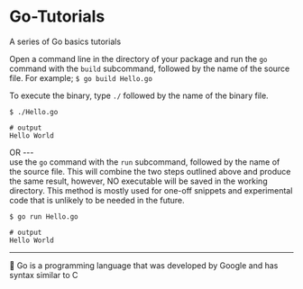 # Go-Tutorials
A series of Go basics tutorials

Open a command line in the directory of your package and run the ```go``` command with the ```build``` subcommand, followed by the name of the source file.
For example;
```$ go build Hello.go```

To execute the binary, type ```./``` followed by the name of the binary file. 
```
$ ./Hello.go

# output
Hello World
 ```
OR ---   
use the ```go``` command with the ```run``` subcommand, followed by the name of the source file. This will combine the two steps outlined above and produce the same result, however, NO executable will be saved in the working directory. This method is mostly used for one-off snippets and experimental code that is unlikely to be needed in the future.
```
$ go run Hello.go

# output
Hello World
```
---------------------------------------------------------------------------------
:file_folder: 
Go is a programming language that was developed by Google and has syntax similar to C
